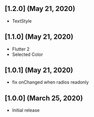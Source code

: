 ## [1.2.0] (May 21, 2020)
- TextStyle

## [1.1.0] (May 21, 2020)
- Flutter 2
- Selected Color

## [1.0.1] (May 21, 2020)
- fix onChanged when radios readonly

## [1.0.0] (March 25, 2020)
- Initial release